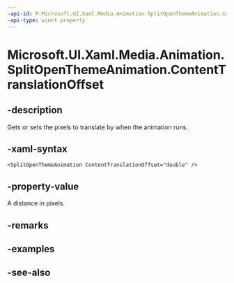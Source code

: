 ```yaml
---
-api-id: P:Microsoft.UI.Xaml.Media.Animation.SplitOpenThemeAnimation.ContentTranslationOffset
-api-type: winrt property
---
```


<!-- Property syntax
public double ContentTranslationOffset { get;  set; }
-->

# Microsoft.UI.Xaml.Media.Animation.SplitOpenThemeAnimation.ContentTranslationOffset

## -description
Gets or sets the pixels to translate by when the animation runs.

## -xaml-syntax
```xaml
<SplitOpenThemeAnimation ContentTranslationOffset="double" />
```


## -property-value
A distance in pixels.

## -remarks

## -examples

## -see-also
